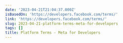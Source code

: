 ```yaml
---
date: '2023-04-21T21:04:37.000Z'
isBasedOn: 'https://developers.facebook.com/terms/'
link: 'https://developers.facebook.com/terms/'
slug: 2023-04-21-platform-terms-meta-for-developers
tags: []
title: Platform Terms - Meta for Developers
---
```


